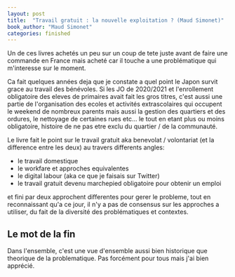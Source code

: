 ```yaml
---
layout: post
title:  "Travail gratuit : la nouvelle exploitation ? (Maud Simonet)"
book_author: "Maud Simonet"
categories: finished
---
```


Un de ces livres achetés un peu sur un coup de tete juste avant de faire une commande en France mais acheté car il touche a une problématique qui m'interesse sur le moment.

Ca fait quelques années deja que je constate a quel point le Japon survit grace au travail des bénévoles. Si les JO de 2020/2021 et l'enrollement obligatoire des eleves de primaires avait fait les gros titres, c'est aussi une partie de l'organisation des ecoles et activités extrascolaires qui occupent le weekend de nombreux parents mais aussi la gestion des quartiers et des ordures, le nettoyage de certaines rues etc... le tout en etant plus ou moins obligatoire, histoire de ne pas etre exclu du quartier / de la communauté.

Le livre fait le point sur le travail gratuit aka benevolat / volontariat (et la difference entre les deux) au travers differents angles:

- le travail domestique
- le workfare et approches equivalentes
- le digital labour (aka ce que je faisais sur Twitter)
- le travail gratuit devenu marchepied obligatoire pour obtenir un emploi

et fini par deux approchent differentes pour gerer le probleme, tout en reconnaissant qu'a ce jour, il n'y a pas de consensus sur les approches a utiliser, du fait de la diversité des problématiques et contextes.

## Le mot de la fin

Dans l'ensemble, c'est une vue d'ensemble aussi bien historique que theorique de la problematique. Pas forcément pour tous mais j'ai bien apprécié.